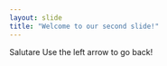 ```yaml
---
layout: slide
title: "Welcome to our second slide!"
---
```

Salutare
Use the left arrow to go back!
